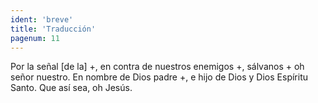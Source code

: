 ```yaml
---
ident: 'breve'
title: 'Traducción'
pagenum: 11
---
```

Por la señal [de la] +, en contra de nuestros enemigos +, sálvanos + oh señor nuestro. En nombre de Dios padre +, e hijo de Dios y Dios Espíritu  Santo. 
Que así sea, oh Jesús. 

